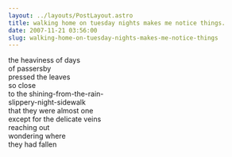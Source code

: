 ```yaml
---
layout: ../layouts/PostLayout.astro
title: walking home on tuesday nights makes me notice things.
date: 2007-11-21 03:56:00
slug: walking-home-on-tuesday-nights-makes-me-notice-things
---
```


the heaviness of days  
of passersby  
pressed the leaves  
so close  
to the shining-from-the-rain-  
slippery-night-sidewalk  
that they were almost one  
except for the delicate veins  
reaching out  
wondering where  
they had fallen